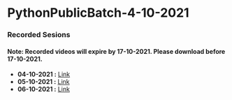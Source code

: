 # PythonPublicBatch-4-10-2021
### Recorded Sesions
#### Note: Recorded videos will expire by 17-10-2021. Please download before 17-10-2021.
- **04-10-2021 :** [Link](https://transcripts.gotomeeting.com/#/s/f8994e579a4077b0fc385b34a685dc60a73432461ca22b15d34d8333b69e350b)
- **05-10-2021 :** [Link](https://transcripts.gotomeeting.com/#/s/d8a0593a028cccb5fac8ff8e8577f1dc5a91d7090d198bc2b2435196930235c4)
- **06-10-2021 :** [Link](https://transcripts.gotomeeting.com/#/s/8ec33b28fb44477e609d0cf46545334520988a759c831d7258dbdcf178292e84)
